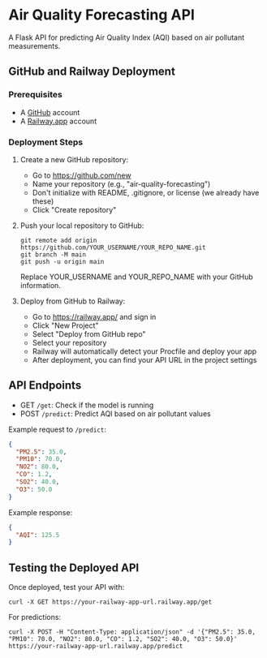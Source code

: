 # Air Quality Forecasting API

A Flask API for predicting Air Quality Index (AQI) based on air pollutant measurements.

## GitHub and Railway Deployment

### Prerequisites
- A [GitHub](https://github.com) account
- A [Railway.app](https://railway.app) account

### Deployment Steps

1. Create a new GitHub repository:
   - Go to https://github.com/new
   - Name your repository (e.g., "air-quality-forecasting")
   - Don't initialize with README, .gitignore, or license (we already have these)
   - Click "Create repository"

2. Push your local repository to GitHub:
   ```
   git remote add origin https://github.com/YOUR_USERNAME/YOUR_REPO_NAME.git
   git branch -M main
   git push -u origin main
   ```
   Replace YOUR_USERNAME and YOUR_REPO_NAME with your GitHub information.

3. Deploy from GitHub to Railway:
   - Go to https://railway.app/ and sign in
   - Click "New Project" 
   - Select "Deploy from GitHub repo"
   - Select your repository
   - Railway will automatically detect your Procfile and deploy your app
   - After deployment, you can find your API URL in the project settings

## API Endpoints

- GET `/get`: Check if the model is running
- POST `/predict`: Predict AQI based on air pollutant values

Example request to `/predict`:
```json
{
  "PM2.5": 35.0,
  "PM10": 70.0,
  "NO2": 80.0,
  "CO": 1.2,
  "SO2": 40.0,
  "O3": 50.0
}
```

Example response:
```json
{
  "AQI": 125.5
}
```

## Testing the Deployed API

Once deployed, test your API with:

```
curl -X GET https://your-railway-app-url.railway.app/get
```

For predictions:
```
curl -X POST -H "Content-Type: application/json" -d '{"PM2.5": 35.0, "PM10": 70.0, "NO2": 80.0, "CO": 1.2, "SO2": 40.0, "O3": 50.0}' https://your-railway-app-url.railway.app/predict
``` 